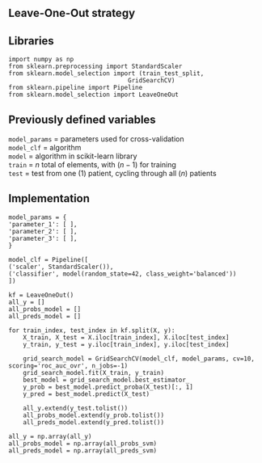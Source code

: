 ## **Leave-One-Out strategy**

## **Libraries**  
    import numpy as np
    from sklearn.preprocessing import StandardScaler  
    from sklearn.model_selection import (train_test_split,
                                     GridSearchCV)
    from sklearn.pipeline import Pipeline
    from sklearn.model_selection import LeaveOneOut

## **Previously defined variables**
`model_params` = parameters used for cross-validation  
`model_clf` = algorithm  
`model` = algorithm in scikit-learn library  
`train` = $n$ total of elements, with $(n-1)$ for training  
`test` =  test from one ($1$) patient, cycling through all ($n$) patients

## **Implementation**

    model_params = {
    'parameter_1': [ ], 
    'parameter_2': [ ],
    'parameter_3': [ ],
    }

    model_clf = Pipeline([
    ('scaler', StandardScaler()),
    ('classifier', model(random_state=42, class_weight='balanced'))
    ])

    kf = LeaveOneOut()
    all_y = []
    all_probs_model = []
    all_preds_model = []

    for train_index, test_index in kf.split(X, y):
        X_train, X_test = X.iloc[train_index], X.iloc[test_index]
        y_train, y_test = y.iloc[train_index], y.iloc[test_index]
    
        grid_search_model = GridSearchCV(model_clf, model_params, cv=10, scoring='roc_auc_ovr', n_jobs=-1)
        grid_search_model.fit(X_train, y_train)
        best_model = grid_search_model.best_estimator_
        y_prob = best_model.predict_proba(X_test)[:, 1]
        y_pred = best_model.predict(X_test)
    
        all_y.extend(y_test.tolist())
        all_probs_model.extend(y_prob.tolist())
        all_preds_model.extend(y_pred.tolist())

    all_y = np.array(all_y)
    all_probs_model = np.array(all_probs_svm)
    all_preds_model = np.array(all_preds_svm)
